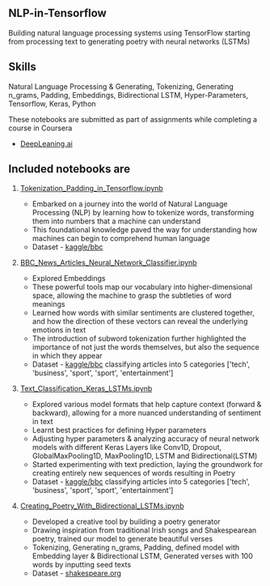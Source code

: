 ## NLP-in-Tensorflow
Building natural language processing systems using TensorFlow starting from processing text to generating poetry with neural networks (LSTMs)

## Skills 
Natural Language Processing & Generating, Tokenizing, Generating n_grams, Padding, Embeddings, Bidirectional LSTM, Hyper-Parameters, Tensorflow, Keras, Python

These notebooks are submitted as part of assignments while completing a course in Coursera
* [DeepLeaning.ai](https://www.coursera.org/learn/natural-language-processing-tensorflow)

## Included notebooks are 
1) [Tokenization_Padding_in_Tensorflow.ipynb](https://github.com/TechWithRamaa/NLP-in-Tensorflow/blob/main/Tokenization_Padding_in_Tensorflow.ipynb)
   * Embarked on a journey into the world of Natural Language Processing (NLP) by learning how to tokenize words, transforming them into numbers that a machine can understand
   * This foundational knowledge paved the way for understanding how machines can begin to comprehend human language
   * Dataset - [kaggle/bbc](https://www.kaggle.com/c/learn-ai-bbc/data)

2) [BBC_News_Articles_Neural_Network_Classifier.ipynb](https://github.com/TechWithRamaa/NLP-in-Tensorflow/blob/main/BBC_News_Articles_Neural_Network_Classifier.ipynb)
   * Explored Embeddings
   * These powerful tools map our vocabulary into higher-dimensional space, allowing the machine to grasp the subtleties of word meanings
   * Learned how words with similar sentiments are clustered together, and how the direction of these vectors can reveal the underlying emotions in text
   * The introduction of subword tokenization further highlighted the importance of not just the words themselves, but also the sequence in which they appear
   * Dataset - [kaggle/bbc](https://www.kaggle.com/c/learn-ai-bbc/data) classifying articles into 5 categories ['tech', 'business', 'sport', 'sport', 'entertainment']

3) [Text_Classification_Keras_LSTMs.ipynb](https://github.com/TechWithRamaa/NLP-in-Tensorflow/blob/main/Text_Classification_Keras_LSTMs.ipynb)
    * Explored various model formats that help capture context (forward & backward), allowing for a more nuanced understanding of sentiment in text
    * Learnt best practices for defining Hyper parameters
    * Adjusting hyper parameters & analyzing accuracy of neural network models with different Keras Layers like Conv1D, Dropout, GlobalMaxPooling1D, MaxPooling1D, LSTM and Bidirectional(LSTM)
    * Started experimenting with text prediction, laying the groundwork for creating entirely new sequences of words resulting in Poetry
    * Dataset - [kaggle/bbc](https://www.kaggle.com/c/learn-ai-bbc/data) classifying articles into 5 categories ['tech', 'business', 'sport', 'sport', 'entertainment']

4) [Creating_Poetry_With_Bidirectional_LSTMs.ipynb](https://github.com/TechWithRamaa/NLP-in-Tensorflow/blob/main/Creating_Poetry_With_Bidirectional_LSTMs.ipynb)
    * Developed a creative tool by building a poetry generator
    * Drawing inspiration from traditional Irish songs and Shakespearean poetry, trained our model to generate beautiful verses
    * Tokenizing, Generating n_grams, Padding, defined model with Embedding layer & Bidirectional LSTM, Generated verses with 100 words by inputting seed texts
    * Dataset - [shakespeare.org](https://www.opensourceshakespeare.org/views/sonnets/sonnet_view.php?range=viewrange&sonnetrange1=1&sonnetrange2=154)
   
